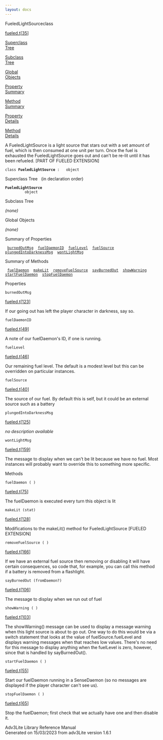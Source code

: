 ```yaml
---
layout: docs
---
```

<span class="title">FueledLightSource</span><span class="type">class</span>

[fueled.t](../file/fueled.t.html)\[[35](../source/fueled.t.html#35)\]

[Superclass  
Tree](#_SuperClassTree_)

[Subclass  
Tree](#_SubClassTree_)

[Global  
Objects](#_ObjectSummary_)

[Property  
Summary](#_PropSummary_)

[Method  
Summary](#_MethodSummary_)

[Property  
Details](#_Properties_)

[Method  
Details](#_Methods_)

<div class="fdesc">

A FueledLightSource is a light source that stars out with a set amount
of fuel, which is then consumed at one unit per turn. Once the fuel is
exhausted the FueledLightSource goes out and can't be re-lit until it
has been refueled. \[PART OF FUELED EXTENSION\]

`class `**`FueledLightSource`**` :   object`

</div>

<span id="_SuperClassTree_"></span>

<div class="mjhd">

<span class="hdln">Superclass Tree</span>   (in declaration order)

</div>

**`FueledLightSource`**  
`         object`  
<span id="_SubClassTree_"></span>

<div class="mjhd">

<span class="hdln">Subclass Tree</span>  

</div>

*(none)* <span id="_ObjectSummary_"></span>

<div class="mjhd">

<span class="hdln">Global Objects</span>  

</div>

*(none)* <span id="_PropSummary_"></span>

<div class="mjhd">

<span class="hdln">Summary of Properties</span>  

</div>

` `[`burnedOutMsg`](#burnedOutMsg)`  `[`fuelDaemonID`](#fuelDaemonID)`  `[`fuelLevel`](#fuelLevel)`  `[`fuelSource`](#fuelSource)`  `[`plungedIntoDarknessMsg`](#plungedIntoDarknessMsg)`  `[`wontLightMsg`](#wontLightMsg)`  `

<span id="_MethodSummary_"></span>

<div class="mjhd">

<span class="hdln">Summary of Methods</span>  

</div>

` `[`fuelDaemon`](#fuelDaemon)`  `[`makeLit`](#makeLit)`  `[`removeFuelSource`](#removeFuelSource)`  `[`sayBurnedOut`](#sayBurnedOut)`  `[`showWarning`](#showWarning)`  `[`startFuelDaemon`](#startFuelDaemon)`  `[`stopFuelDaemon`](#stopFuelDaemon)`  `

<span id="_Properties_"></span>

<div class="mjhd">

<span class="hdln">Properties</span>  

</div>

<span id="burnedOutMsg"></span>

`burnedOutMsg`

[fueled.t](../file/fueled.t.html)\[[123](../source/fueled.t.html#123)\]

<div class="desc">

If our going out has left the player character in darkness, say so.

</div>

<span id="fuelDaemonID"></span>

`fuelDaemonID`

[fueled.t](../file/fueled.t.html)\[[49](../source/fueled.t.html#49)\]

<div class="desc">

A note of our fuelDaemon's ID, if one is running.

</div>

<span id="fuelLevel"></span>

`fuelLevel`

[fueled.t](../file/fueled.t.html)\[[46](../source/fueled.t.html#46)\]

<div class="desc">

Our remaining fuel level. The default is a modest level but this can be
overridden on particular instances.

</div>

<span id="fuelSource"></span>

`fuelSource`

[fueled.t](../file/fueled.t.html)\[[40](../source/fueled.t.html#40)\]

<div class="desc">

The source of our fuel. By default this is self, but it could be an
external source such as a battery

</div>

<span id="plungedIntoDarknessMsg"></span>

`plungedIntoDarknessMsg`

[fueled.t](../file/fueled.t.html)\[[125](../source/fueled.t.html#125)\]

<div class="desc">

*no description available*

</div>

<span id="wontLightMsg"></span>

`wontLightMsg`

[fueled.t](../file/fueled.t.html)\[[159](../source/fueled.t.html#159)\]

<div class="desc">

The message to display when we can't be lit because we have no fuel.
Most instances will probably want to override this to something more
specific.

</div>

<span id="_Methods_"></span>

<div class="mjhd">

<span class="hdln">Methods</span>  

</div>

<span id="fuelDaemon"></span>

`fuelDaemon ( )`

[fueled.t](../file/fueled.t.html)\[[75](../source/fueled.t.html#75)\]

<div class="desc">

The fuelDaemon is executed every turn this object is lit

</div>

<span id="makeLit"></span>

`makeLit (stat)`

[fueled.t](../file/fueled.t.html)\[[128](../source/fueled.t.html#128)\]

<div class="desc">

Modifications to the makeLit() method for FueledLightSource \[FUELED
EXTENSION\]

</div>

<span id="removeFuelSource"></span>

`removeFuelSource ( )`

[fueled.t](../file/fueled.t.html)\[[166](../source/fueled.t.html#166)\]

<div class="desc">

If we have an external fuel source then removing or disabling it will
have certain consequences, so code that, for example, you can call this
method if a battery is removed from a flashlight.

</div>

<span id="sayBurnedOut"></span>

`sayBurnedOut (fromDaemon?)`

[fueled.t](../file/fueled.t.html)\[[106](../source/fueled.t.html#106)\]

<div class="desc">

The message to display when we run out of fuel

</div>

<span id="showWarning"></span>

`showWarning ( )`

[fueled.t](../file/fueled.t.html)\[[103](../source/fueled.t.html#103)\]

<div class="desc">

The showWarning() message can be used to display a message warning when
this light source is about to go out. One way to do this would be via a
switch statement that looks at the value of fuelSource.fuelLevel and
displays warning messages when that reaches low values. There's no need
for this message to display anything when the fuelLevel is zero,
however, since that is handled by sayBurnedOut().

</div>

<span id="startFuelDaemon"></span>

`startFuelDaemon ( )`

[fueled.t](../file/fueled.t.html)\[[55](../source/fueled.t.html#55)\]

<div class="desc">

Start our fuelDaemon running in a SenseDaemon (so no messages are
displayed if the player character can't see us).

</div>

<span id="stopFuelDaemon"></span>

`stopFuelDaemon ( )`

[fueled.t](../file/fueled.t.html)\[[65](../source/fueled.t.html#65)\]

<div class="desc">

Stop the fuelDaemon; first check that we actually have one and then
disable it.

</div>

<div class="ftr">

Adv3Lite Library Reference Manual  
Generated on 15/03/2023 from adv3Lite version 1.6.1

</div>
